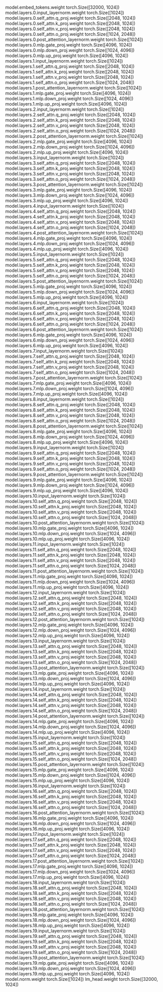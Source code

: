 model.embed_tokens.weight torch.Size([32000, 1024])
model.layers.0.input_layernorm.weight torch.Size([1024])
model.layers.0.self_attn.q_proj.weight torch.Size([2048, 1024])
model.layers.0.self_attn.k_proj.weight torch.Size([2048, 1024])
model.layers.0.self_attn.v_proj.weight torch.Size([2048, 1024])
model.layers.0.self_attn.o_proj.weight torch.Size([1024, 2048])
model.layers.0.post_attention_layernorm.weight torch.Size([1024])
model.layers.0.mlp.gate_proj.weight torch.Size([4096, 1024])
model.layers.0.mlp.down_proj.weight torch.Size([1024, 4096])
model.layers.0.mlp.up_proj.weight torch.Size([4096, 1024])
model.layers.1.input_layernorm.weight torch.Size([1024])
model.layers.1.self_attn.q_proj.weight torch.Size([2048, 1024])
model.layers.1.self_attn.k_proj.weight torch.Size([2048, 1024])
model.layers.1.self_attn.v_proj.weight torch.Size([2048, 1024])
model.layers.1.self_attn.o_proj.weight torch.Size([1024, 2048])
model.layers.1.post_attention_layernorm.weight torch.Size([1024])
model.layers.1.mlp.gate_proj.weight torch.Size([4096, 1024])
model.layers.1.mlp.down_proj.weight torch.Size([1024, 4096])
model.layers.1.mlp.up_proj.weight torch.Size([4096, 1024])
model.layers.2.input_layernorm.weight torch.Size([1024])
model.layers.2.self_attn.q_proj.weight torch.Size([2048, 1024])
model.layers.2.self_attn.k_proj.weight torch.Size([2048, 1024])
model.layers.2.self_attn.v_proj.weight torch.Size([2048, 1024])
model.layers.2.self_attn.o_proj.weight torch.Size([1024, 2048])
model.layers.2.post_attention_layernorm.weight torch.Size([1024])
model.layers.2.mlp.gate_proj.weight torch.Size([4096, 1024])
model.layers.2.mlp.down_proj.weight torch.Size([1024, 4096])
model.layers.2.mlp.up_proj.weight torch.Size([4096, 1024])
model.layers.3.input_layernorm.weight torch.Size([1024])
model.layers.3.self_attn.q_proj.weight torch.Size([2048, 1024])
model.layers.3.self_attn.k_proj.weight torch.Size([2048, 1024])
model.layers.3.self_attn.v_proj.weight torch.Size([2048, 1024])
model.layers.3.self_attn.o_proj.weight torch.Size([1024, 2048])
model.layers.3.post_attention_layernorm.weight torch.Size([1024])
model.layers.3.mlp.gate_proj.weight torch.Size([4096, 1024])
model.layers.3.mlp.down_proj.weight torch.Size([1024, 4096])
model.layers.3.mlp.up_proj.weight torch.Size([4096, 1024])
model.layers.4.input_layernorm.weight torch.Size([1024])
model.layers.4.self_attn.q_proj.weight torch.Size([2048, 1024])
model.layers.4.self_attn.k_proj.weight torch.Size([2048, 1024])
model.layers.4.self_attn.v_proj.weight torch.Size([2048, 1024])
model.layers.4.self_attn.o_proj.weight torch.Size([1024, 2048])
model.layers.4.post_attention_layernorm.weight torch.Size([1024])
model.layers.4.mlp.gate_proj.weight torch.Size([4096, 1024])
model.layers.4.mlp.down_proj.weight torch.Size([1024, 4096])
model.layers.4.mlp.up_proj.weight torch.Size([4096, 1024])
model.layers.5.input_layernorm.weight torch.Size([1024])
model.layers.5.self_attn.q_proj.weight torch.Size([2048, 1024])
model.layers.5.self_attn.k_proj.weight torch.Size([2048, 1024])
model.layers.5.self_attn.v_proj.weight torch.Size([2048, 1024])
model.layers.5.self_attn.o_proj.weight torch.Size([1024, 2048])
model.layers.5.post_attention_layernorm.weight torch.Size([1024])
model.layers.5.mlp.gate_proj.weight torch.Size([4096, 1024])
model.layers.5.mlp.down_proj.weight torch.Size([1024, 4096])
model.layers.5.mlp.up_proj.weight torch.Size([4096, 1024])
model.layers.6.input_layernorm.weight torch.Size([1024])
model.layers.6.self_attn.q_proj.weight torch.Size([2048, 1024])
model.layers.6.self_attn.k_proj.weight torch.Size([2048, 1024])
model.layers.6.self_attn.v_proj.weight torch.Size([2048, 1024])
model.layers.6.self_attn.o_proj.weight torch.Size([1024, 2048])
model.layers.6.post_attention_layernorm.weight torch.Size([1024])
model.layers.6.mlp.gate_proj.weight torch.Size([4096, 1024])
model.layers.6.mlp.down_proj.weight torch.Size([1024, 4096])
model.layers.6.mlp.up_proj.weight torch.Size([4096, 1024])
model.layers.7.input_layernorm.weight torch.Size([1024])
model.layers.7.self_attn.q_proj.weight torch.Size([2048, 1024])
model.layers.7.self_attn.k_proj.weight torch.Size([2048, 1024])
model.layers.7.self_attn.v_proj.weight torch.Size([2048, 1024])
model.layers.7.self_attn.o_proj.weight torch.Size([1024, 2048])
model.layers.7.post_attention_layernorm.weight torch.Size([1024])
model.layers.7.mlp.gate_proj.weight torch.Size([4096, 1024])
model.layers.7.mlp.down_proj.weight torch.Size([1024, 4096])
model.layers.7.mlp.up_proj.weight torch.Size([4096, 1024])
model.layers.8.input_layernorm.weight torch.Size([1024])
model.layers.8.self_attn.q_proj.weight torch.Size([2048, 1024])
model.layers.8.self_attn.k_proj.weight torch.Size([2048, 1024])
model.layers.8.self_attn.v_proj.weight torch.Size([2048, 1024])
model.layers.8.self_attn.o_proj.weight torch.Size([1024, 2048])
model.layers.8.post_attention_layernorm.weight torch.Size([1024])
model.layers.8.mlp.gate_proj.weight torch.Size([4096, 1024])
model.layers.8.mlp.down_proj.weight torch.Size([1024, 4096])
model.layers.8.mlp.up_proj.weight torch.Size([4096, 1024])
model.layers.9.input_layernorm.weight torch.Size([1024])
model.layers.9.self_attn.q_proj.weight torch.Size([2048, 1024])
model.layers.9.self_attn.k_proj.weight torch.Size([2048, 1024])
model.layers.9.self_attn.v_proj.weight torch.Size([2048, 1024])
model.layers.9.self_attn.o_proj.weight torch.Size([1024, 2048])
model.layers.9.post_attention_layernorm.weight torch.Size([1024])
model.layers.9.mlp.gate_proj.weight torch.Size([4096, 1024])
model.layers.9.mlp.down_proj.weight torch.Size([1024, 4096])
model.layers.9.mlp.up_proj.weight torch.Size([4096, 1024])
model.layers.10.input_layernorm.weight torch.Size([1024])
model.layers.10.self_attn.q_proj.weight torch.Size([2048, 1024])
model.layers.10.self_attn.k_proj.weight torch.Size([2048, 1024])
model.layers.10.self_attn.v_proj.weight torch.Size([2048, 1024])
model.layers.10.self_attn.o_proj.weight torch.Size([1024, 2048])
model.layers.10.post_attention_layernorm.weight torch.Size([1024])
model.layers.10.mlp.gate_proj.weight torch.Size([4096, 1024])
model.layers.10.mlp.down_proj.weight torch.Size([1024, 4096])
model.layers.10.mlp.up_proj.weight torch.Size([4096, 1024])
model.layers.11.input_layernorm.weight torch.Size([1024])
model.layers.11.self_attn.q_proj.weight torch.Size([2048, 1024])
model.layers.11.self_attn.k_proj.weight torch.Size([2048, 1024])
model.layers.11.self_attn.v_proj.weight torch.Size([2048, 1024])
model.layers.11.self_attn.o_proj.weight torch.Size([1024, 2048])
model.layers.11.post_attention_layernorm.weight torch.Size([1024])
model.layers.11.mlp.gate_proj.weight torch.Size([4096, 1024])
model.layers.11.mlp.down_proj.weight torch.Size([1024, 4096])
model.layers.11.mlp.up_proj.weight torch.Size([4096, 1024])
model.layers.12.input_layernorm.weight torch.Size([1024])
model.layers.12.self_attn.q_proj.weight torch.Size([2048, 1024])
model.layers.12.self_attn.k_proj.weight torch.Size([2048, 1024])
model.layers.12.self_attn.v_proj.weight torch.Size([2048, 1024])
model.layers.12.self_attn.o_proj.weight torch.Size([1024, 2048])
model.layers.12.post_attention_layernorm.weight torch.Size([1024])
model.layers.12.mlp.gate_proj.weight torch.Size([4096, 1024])
model.layers.12.mlp.down_proj.weight torch.Size([1024, 4096])
model.layers.12.mlp.up_proj.weight torch.Size([4096, 1024])
model.layers.13.input_layernorm.weight torch.Size([1024])
model.layers.13.self_attn.q_proj.weight torch.Size([2048, 1024])
model.layers.13.self_attn.k_proj.weight torch.Size([2048, 1024])
model.layers.13.self_attn.v_proj.weight torch.Size([2048, 1024])
model.layers.13.self_attn.o_proj.weight torch.Size([1024, 2048])
model.layers.13.post_attention_layernorm.weight torch.Size([1024])
model.layers.13.mlp.gate_proj.weight torch.Size([4096, 1024])
model.layers.13.mlp.down_proj.weight torch.Size([1024, 4096])
model.layers.13.mlp.up_proj.weight torch.Size([4096, 1024])
model.layers.14.input_layernorm.weight torch.Size([1024])
model.layers.14.self_attn.q_proj.weight torch.Size([2048, 1024])
model.layers.14.self_attn.k_proj.weight torch.Size([2048, 1024])
model.layers.14.self_attn.v_proj.weight torch.Size([2048, 1024])
model.layers.14.self_attn.o_proj.weight torch.Size([1024, 2048])
model.layers.14.post_attention_layernorm.weight torch.Size([1024])
model.layers.14.mlp.gate_proj.weight torch.Size([4096, 1024])
model.layers.14.mlp.down_proj.weight torch.Size([1024, 4096])
model.layers.14.mlp.up_proj.weight torch.Size([4096, 1024])
model.layers.15.input_layernorm.weight torch.Size([1024])
model.layers.15.self_attn.q_proj.weight torch.Size([2048, 1024])
model.layers.15.self_attn.k_proj.weight torch.Size([2048, 1024])
model.layers.15.self_attn.v_proj.weight torch.Size([2048, 1024])
model.layers.15.self_attn.o_proj.weight torch.Size([1024, 2048])
model.layers.15.post_attention_layernorm.weight torch.Size([1024])
model.layers.15.mlp.gate_proj.weight torch.Size([4096, 1024])
model.layers.15.mlp.down_proj.weight torch.Size([1024, 4096])
model.layers.15.mlp.up_proj.weight torch.Size([4096, 1024])
model.layers.16.input_layernorm.weight torch.Size([1024])
model.layers.16.self_attn.q_proj.weight torch.Size([2048, 1024])
model.layers.16.self_attn.k_proj.weight torch.Size([2048, 1024])
model.layers.16.self_attn.v_proj.weight torch.Size([2048, 1024])
model.layers.16.self_attn.o_proj.weight torch.Size([1024, 2048])
model.layers.16.post_attention_layernorm.weight torch.Size([1024])
model.layers.16.mlp.gate_proj.weight torch.Size([4096, 1024])
model.layers.16.mlp.down_proj.weight torch.Size([1024, 4096])
model.layers.16.mlp.up_proj.weight torch.Size([4096, 1024])
model.layers.17.input_layernorm.weight torch.Size([1024])
model.layers.17.self_attn.q_proj.weight torch.Size([2048, 1024])
model.layers.17.self_attn.k_proj.weight torch.Size([2048, 1024])
model.layers.17.self_attn.v_proj.weight torch.Size([2048, 1024])
model.layers.17.self_attn.o_proj.weight torch.Size([1024, 2048])
model.layers.17.post_attention_layernorm.weight torch.Size([1024])
model.layers.17.mlp.gate_proj.weight torch.Size([4096, 1024])
model.layers.17.mlp.down_proj.weight torch.Size([1024, 4096])
model.layers.17.mlp.up_proj.weight torch.Size([4096, 1024])
model.layers.18.input_layernorm.weight torch.Size([1024])
model.layers.18.self_attn.q_proj.weight torch.Size([2048, 1024])
model.layers.18.self_attn.k_proj.weight torch.Size([2048, 1024])
model.layers.18.self_attn.v_proj.weight torch.Size([2048, 1024])
model.layers.18.self_attn.o_proj.weight torch.Size([1024, 2048])
model.layers.18.post_attention_layernorm.weight torch.Size([1024])
model.layers.18.mlp.gate_proj.weight torch.Size([4096, 1024])
model.layers.18.mlp.down_proj.weight torch.Size([1024, 4096])
model.layers.18.mlp.up_proj.weight torch.Size([4096, 1024])
model.layers.19.input_layernorm.weight torch.Size([1024])
model.layers.19.self_attn.q_proj.weight torch.Size([2048, 1024])
model.layers.19.self_attn.k_proj.weight torch.Size([2048, 1024])
model.layers.19.self_attn.v_proj.weight torch.Size([2048, 1024])
model.layers.19.self_attn.o_proj.weight torch.Size([1024, 2048])
model.layers.19.post_attention_layernorm.weight torch.Size([1024])
model.layers.19.mlp.gate_proj.weight torch.Size([4096, 1024])
model.layers.19.mlp.down_proj.weight torch.Size([1024, 4096])
model.layers.19.mlp.up_proj.weight torch.Size([4096, 1024])
model.norm.weight torch.Size([1024])
lm_head.weight torch.Size([32000, 1024])

